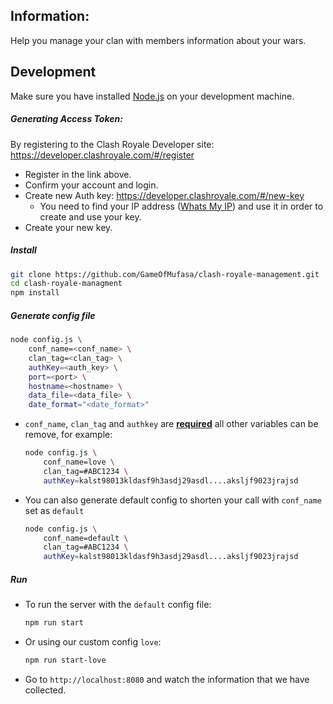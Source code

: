 ## Information:
Help you manage your clan with members information about your wars.

## Development
Make sure you have installed [Node.js](https://nodejs.org/en/download/) on your development machine.

##### Generating Access Token:
By registering to the Clash Royale Developer site: https://developer.clashroyale.com/#/register
* Register in the link above.
* Confirm your account and login.
* Create new Auth key: https://developer.clashroyale.com/#/new-key
    * You need to find your IP address ([Whats My IP](http://www.whatsmyip.org/)) and use it in order to create and use your key.
* Create your new key.


##### Install
```bash 
git clone https://github.com/GameOfMufasa/clash-royale-management.git
cd clash-royale-managment
npm install
```

##### Generate config file
```bash 
node config.js \
    conf_name=<conf_name> \
    clan_tag=<clan_tag> \ 
    authKey=<auth_key> \
    port=<port> \
    hostname=<hostname> \
    data_file=<data_file> \
    date_format="<date_format>"
```
* `conf_name`, `clan_tag` and `authkey` are <u><b>required</b></u>
all other variables can be remove, for example:
    ```bash 
    node config.js \
        conf_name=love \
        clan_tag=#ABC1234 \ 
        authKey=kalst98013kldasf9h3asdj29asdl....aksljf9023jrajsd
    ```
* You can also generate default config to shorten your call with `conf_name` set as `default`
    ```bash 
    node config.js \
        conf_name=default \
        clan_tag=#ABC1234 \ 
        authKey=kalst98013kldasf9h3asdj29asdl....aksljf9023jrajsd
    ```


##### Run
* To run the server with the `default` config file:
    ```bash 
    npm run start
    ```
* Or using our custom config `love`:
    ```bash 
    npm run start-love
    ```
    
* Go to ```http://localhost:8080``` and watch the information that we have collected.
